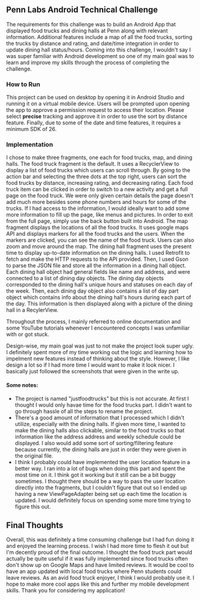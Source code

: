  ## Penn Labs Android Technical Challenge 
The requirements for this challenge was to build an Android App that displayed food trucks and dining halls at Penn along with relevant information. Additional features include a map of all the food trucks, 
sorting the trucks by distance and rating, and date/time integration in order to update dining hall status/hours. Coming into this challenge, I wouldn't say I was super familiar with Android development so one of my main goal was to learn and improve my skills
through the process of completing the challenge.
### How to Run
This project can be used on desktop by opening it in Android Studio and running it on a virtual mobile device. Users will be prompted upon opening the app to approve a permission request to access their location. Please select **precise** 
tracking and approve it in order to use the sort by distance feature. Finally, due to some of the date and time features, it requires a minimum SDK of 26. 

### Implementation
I chose to make three fragments, one each for food trucks, map, and dining halls. 
The food truck fragment is the default. It uses a RecyclerView to display a list of food trucks which users can scroll through.
By going to the action bar and selecting the three dots at the top right, users can sort the food trucks by distance, increasing rating, and decreasing rating. Each food truck item can be clicked in order to 
switch to a new activity and get a full page on the food truck. We were only given certain details the page doesn't add much more besides some phone numbers and hours for some of the trucks. If I had access to the information, I would ideally want to add
some more information to fill up the page, like menus and pictures. In order to exit from the full page, simply use the back button built into Android.
The map fragment displays the locations of all the food trucks. It uses google maps API and displays markers for all the food trucks and the users. When the markers are clicked, you can see the name of the food truck. Users can 
also zoom and move around the map.
The dining hall fragment uses the present time to display up-to-date information on the dining halls. I used Retrofit to fetch and make the HTTP requests to the API provided. Then, I used Gson to parse the JSON file and store all the information in 
a dining hall object. Each dining hall object had general fields like name and address, and were connected to a list of dining day objects. The dining day objects corresponded to the dining hall's unique hours and statuses on each day of the week. Then,
each dining day object also contains a list of day part object which contains info about the dining hall's hours during each part of the day. This information is then displayed along with a picture of the dining hall in a RecylerView.

Throughout the process, I mainly referred to online documentation and some YouTube tutorials whenever I encountered concepts I was unfamiliar with or got stuck. 

Design-wise, my main goal was just to not make the project look super ugly. I definitely spent more of my time working out the logic and learning how to impelment new features instead of thinking about the style. However, I like design a lot
so if I had more time I would want to make it look nicer. I basically just followed the screenshots that were given in the write up.

#### Some notes:
- The project is named "justfoodtrucks" but this is not accurate. At first I thought I would only havae time for the food trucks part. I didn't want to go through hassle of all the steps to rename the project.
- There's a good amount of information that I processed which I didn't utilize, especially with the dining halls. If given more time, I wanted to make the dining halls also clickable, similar to the food trucks so that information like the address
address and weekly schedule could be displayed. I also would add some sort of sorting/filtering feature because currently, the dining halls are just in order they were given in the original file.
- I think I probably could have implemented the user location feature in a better way. I ran into a lot of bugs when doing this part and spent the most time on it. I think got it working but it still can be a bit buggy sometimes. I thought there should be a way to pass the user location directly into the
fragments, but I couldn't figure that out so I ended up having a new ViewPageAdapter being set up each time the location is updated. I would definitely focus on spending some more time trying to figure this out.


## Final Thoughts
Overall, this was definitely a time consuming challenge but I had fun doing it and enjoyed the learning process. I wish I had more time to flesh it out but I'm decently proud of the final outcome. I thought the food truck part
would actually be quite useful if it was fully implemented since food trucks often don't show up on Google Maps and have limited reviews. It would be cool to have an app updated with local food trucks where Penn students could leave reviews.
As an avid food truck enjoyer, I think I would probably use it. I hope to make more cool apps like this and further my mobile development skills. Thank you for considering my application!
